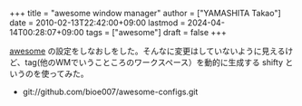 +++
title = "awesome window manager"
author = ["YAMASHITA Takao"]
date = 2010-02-13T22:42:00+09:00
lastmod = 2024-04-14T00:28:07+09:00
tags = ["awesome"]
draft = false
+++

[awesome](http://awesome.naquadah.org/) の設定をしなおしをした。そんなに変更はしていないように見えるけど、tag(他のWMでいうこところのワークスペース）を動的に生成する
shifty
というのを使ってみた。

-   git://github.com/bioe007/awesome-configs.git

